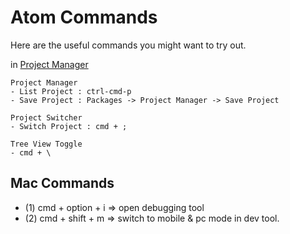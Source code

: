 # Atom Commands

Here are the useful commands you might want to try out.

in [Project Manager](https://atom.io/packages/project-manager)

```
Project Manager
- List Project : ctrl-cmd-p
- Save Project : Packages -> Project Manager -> Save Project
```

```
Project Switcher
- Switch Project : cmd + ;
```

```
Tree View Toggle
- cmd + \
```

## Mac Commands
- (1) cmd + option + i => open debugging tool
- (2) cmd + shift + m  => switch to mobile & pc mode in dev tool.
